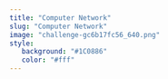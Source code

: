 ```yaml
---
title: "Computer Network"
slug: "Computer Network"
image: "challenge-gc6b17fc56_640.png"
style:
   background: "#1C0886"
   color: "#fff"
---
```


